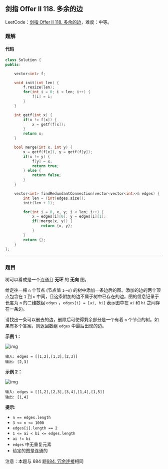 ## 剑指 Offer II 118. 多余的边

LeetCode：[剑指 Offer II 118. 多余的边](https://leetcode.cn/problems/7LpjUW/)，难度：中等。

### 题解

#### 代码

```c++
class Solution {
public:

    vector<int> f;

    void init(int len) {
        f.resize(len);
        for(int i = 0; i < len; i++) {
            f[i] = i;
        }
    }

    int getf(int x) {
        if(x != f[x]) {
            x = getf(f[x]);
        }
        return x;
    }

    bool merge(int x, int y) {
        x = getf(f[x]), y = getf(f[y]);
        if(x != y) {
            f[y] = x;
            return true;
        } else {
            return false;
        }
    }

    vector<int> findRedundantConnection(vector<vector<int>>& edges) {
        int len = (int)edges.size();
        init(len + 1);

        for(int i = 0, x, y; i < len; i++) {
            x = edges[i][0], y = edges[i][1];
            if(!merge(x, y)) {
                return {x, y};
            }
        }
        return {};
    }
};
```



---



### 题目

树可以看成是一个连通且 **无环** 的 **无向** 图。

给定往一棵 `n` 个节点 (节点值 `1～n`) 的树中添加一条边后的图。添加的边的两个顶点包含在 `1` 到 `n` 中间，且这条附加的边不属于树中已存在的边。图的信息记录于长度为 `n` 的二维数组 `edges` ，`edges[i] = [ai, bi]` 表示图中在 `ai` 和 `bi` 之间存在一条边。

请找出一条可以删去的边，删除后可使得剩余部分是一个有着 `n` 个节点的树。如果有多个答案，则返回数组 `edges` 中最后出现的边。

 

**示例 1：**

![img](https://gitee.com/xwl66/leetcode/raw/master/image/jianZhiOfferII118-1626676174-hOEVUL-image.png)

```
输入: edges = [[1,2],[1,3],[2,3]]
输出: [2,3]
```

**示例 2：**

![img](https://gitee.com/xwl66/leetcode/raw/master/image/jianZhiOfferII118-1626676179-kGxcmu-image.png)

```
输入: edges = [[1,2],[2,3],[3,4],[1,4],[1,5]]
输出: [1,4]
```

 

**提示:**

- `n == edges.length`
- `3 <= n <= 1000`
- `edges[i].length == 2`
- `1 <= ai < bi <= edges.length`
- `ai != bi`
- `edges` 中无重复元素
- 给定的图是连通的 

 

注意：本题与 684 题[684. 冗余连接](https://leetcode-cn.com/problems/redundant-connection/)相同


